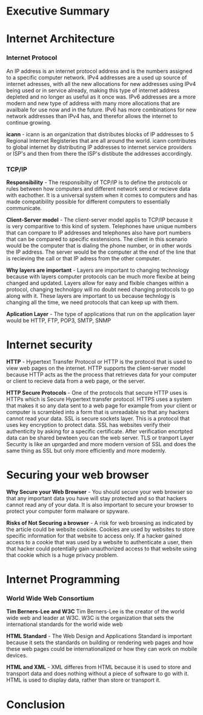 # Executive Summary 
# Internet Architecture

### Internet Protocol
An IP address is an internet protocol address and is the numbers assigned to a specific computer network. IPv4 addresses are a used up source of internet adresses, with all the new allocations for new addresses using IPv4 being used or in service already, making this type of internet address depleted and no longer as useful as it once was. IPv6 addresses are a more modern and new type of address with many more allocations that are availbale for use now and in the future. IPv6 has more combinations for new network addresses than IPv4 has, and therefor allows the internet to continue growing.  

**icann** - icann is an organization that distributes blocks of IP addresses to 5 Regional Internet Registeries that are all around the world. icann contributes to global internet by distributing IP addresses to internet service providers or ISP's and then from there the ISP's distibute the addresses accordingly.

### TCP/IP

**Responsibility** - The responsibilty of TCP/IP is to define the protocols or rules between how computers and different network send or recieve data with eachother. It is a universal system when it comes to computers and has made compatibility possible for different computers to essentially communicate. 

**Client-Server model** - The client-server model applis to TCP/IP because it is very comparitive to this kind of system. Telephones have  unique numbers that can compare to IP addresses and telephones also have port numbers that can be compared to specific exstensions. The client in this scenario would be the computer that is dialing the phone number, or in other words the IP address. The server would be the computer at the end of the line that is recieving the call or that IP adress from the other computer.

**Why layers are important** - Layers are important to changing technology because with layers computer protocols can be much more flexibe 
at being changed and updated. Layers allow for easy and flxible changes within a protocol, changing technolgoy will no doubt need changing protocols to go along with it. These layers are important to us because technlogy is changing all the time, we need protocols that can keep up with them. 

**Aplication Layer** - The type of applications that run on the application layer would be HTTP, FTP, POP3, SMTP, SNMP

# Internet security 

**HTTP** - Hypertext Transfer Protocol or HTTP is the protocol that is used to view web pages on the internet. HTTP supports the client-server model because HTTP acts as the the process that retrieves data for your computer or client to recieve data from a web page, or the server.

**HTTP Secure Protocols** - One of the protocols that secure HTTP uses is HTTPs which is Secure Hypertext transfer protocol. HTTPS uses a system that makes it so any data sent to a web page for example from your client or computer is scrambled into a form that is unreadable so that any hackers cannot read your data. SSL is secure sockets layer. This is a protocol that uses key encryption to protect data. SSL has websites verify their authenticity by asking for a specific certificate. After verification encrtpted data can be shared bewteen you can the web server. TLS or tranport Layer Security is like an uprgarded and more modern version of SSL and does the same thing as SSL but only more efficiently and more modernly. 

# Securing your web browser 

**Why Secure your Web Browser** - You should secure your web browser so that any important data you have will stay protected and so that hackers cannot read any of your data. It is also important to secure your browser to protect your computer form malware or spyware. 

**Risks of Not Securing a browser** - A risk for web browsing as indicated by the article could be website cookies. Cookies are used by websites to store specific information for that website to access only. If a hacker gained access to a cookie that was used by a website to authenticate a user, then that hacker could potentially gain unauthorized access to that website using that cookie which is a huge privacy problem.   

# Internet Programming 

### World Wide Web Consortium

**Tim Berners-Lee and W3C** Tim Berners-Lee is the creator of the world wide web and leader at W3C. W3C is the organization that sets the international standards for the world wide web

**HTML Standard** - The Web Design and Applications Standard is important because it sets the standards on building or rendering web pages and how these web pages could be internationalized or how they can work on mobile devices. 

**HTML and XML** - XML differes from HTML because it is used to store and transport data and does nothing without a piece of software to go with it. HTML is used to display data, rather than store or transport it. 

# Conclusion




